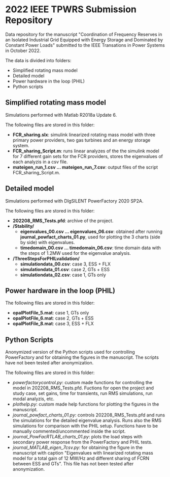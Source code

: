# 2022 IEEE TPWRS Submission Repository
Data repository for the manuscript "Coordination of Frequency Reserves in an Isolated Industrial Grid Equipped with Energy Storage and Dominated by Constant Power Loads" submitted to the IEEE Transations in Power Systems in October 2022.

The data is divided into folders:
  - Simplified rotating mass model
  - Detailed model
  - Power hardware in the loop (PHIL)
  - Python scripts
  
## Simplified rotating mass model
Simulations performed with Matlab R2018a Update 6.

The following files are stored in this folder: 
  - **FCR_sharing.slx**: simulink linearized rotating mass model with three primary power providers, two gas turbines and an energy storage system.
  - **FCR_sharing_Script.m**: runs linear analyzes of the the simulink model for 7 different gain sets for the FCR providers, stores the eigenvalues of each analyzis in a csv file.
  - **mateigen_run_1.csv ... mateigen_run_7.csv**: output files of the script FCR_sharing_Script.m.
    
## Detailed model
Simulations performed with DIgSILENT PowerFactory 2020 SP2A.

The following files are stored in this folder: 
  - **202208_RMS_Tests.pfd**: archive of the project.
  - **/Stability/**
      - **eigenvalues_00.csv ... eigenvalues_06.csv**: obtained after running **journal_powfact_charts_01.py**, used for plotting the 3 charts (side by side) with eigenvalues.
      - **timedomain_00.csv ... timedomain_06.csv**: time domain data with the steps of 1.2MW used for the eigenvalue analysis.
  - **/ThreeStepsForPHILvalidation/**
      - **simulationdata_00.csv**: case 3, ESS + FLX
      - **simulationdata_01.csv**: case 2, GTs + ESS
      - **simulationdata_02.csv**: case 1, GTs only
   
## Power hardware in the loop (PHIL)
The following files are stored in this folder: 
  - **opalPlotFile_5.mat**: case 1, GTs only
  - **opalPlotFile_6.mat**: case 2, GTs + ESS
  - **opalPlotFile_8.mat**: case 3, ESS + FLX

## Python Scripts
Anonymized version of the Python scripts used for controlling PowerFactory and for obtaining the figures in the manuscript. The scripts have not been tested after anonymization.

The following files are stored in this folder: 
  - *powerfactorycontrol.py*: custom made functions for controlling the model in 202208_RMS_Tests.pfd. Fuctions for open the project and study case, set gains, time for transients, run RMS simulations, run modal analyzis, etc.
  - *plothelp.py*: custom made help functions for plotting the figures in the manuscript.
  - *journal_powfact_charts_01.py*: controls 202208_RMS_Tests.pfd and runs the simulations for the detailed eigenvalue analysis. Runs also the RMS simulations for comparison with the PHIL setup. Functions have to be manually commented/uncommented inside the script.
  - *journal_PowFacRTLAB_charts_01.py*: plots the load steps with secondary power response from the PowerFactory and PHIL tests.
  - *journal_MATLAB_eigen_7csv.py*: for obtaining the figure in the manuscript with caption "Eigenvalues with linearized rotating mass model for a total gain of 12 MW/Hz and different sharing of FCRN between ESS and GTs". This file has not been tested after anonymization.
  


